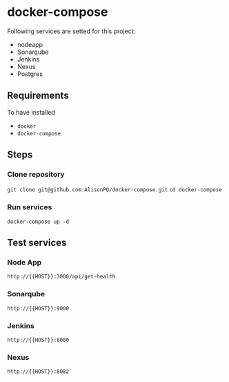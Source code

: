 # docker-compose

Following services are setted for this project:
- nodeapp
- Sonarqube
- Jenkins
- Nexus
- Postgres

## Requirements
To have installed
- `docker`
- `docker-compose`
## Steps

### Clone repository
`git clone git@github.com:AlisonPQ/docker-compose.git`
`cd docker-compose`
### Run services

`docker-compose up -d`

## Test services
### Node App
`http://{{HOST}}:3000/api/get-health`

### Sonarqube
`http://{{HOST}}:9000`

### Jenkins
`http://{{HOST}}:8080`

### Nexus
`http://{{HOST}}:8082`
